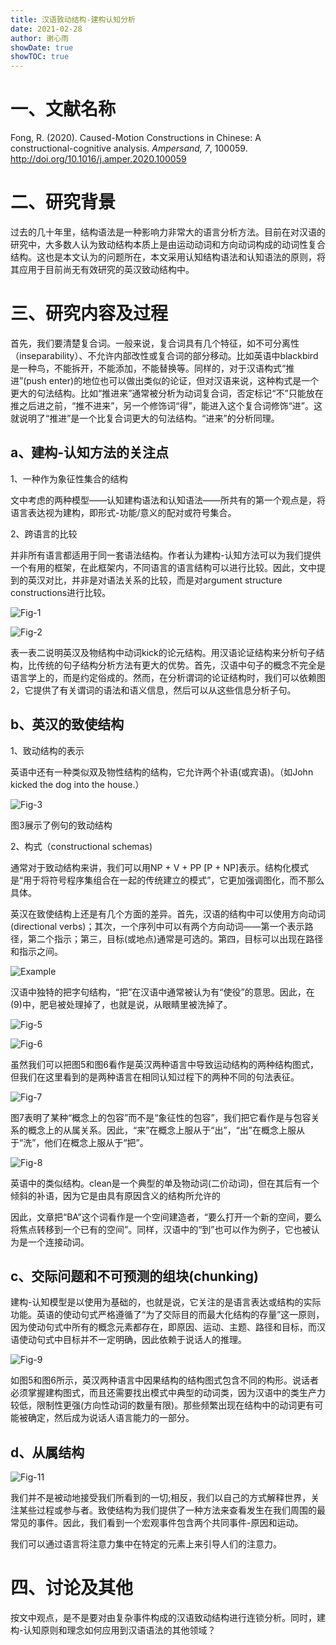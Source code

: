 ```yaml
---
title: 汉语致动结构-建构认知分析
date: 2021-02-28
author: 谢心雨
showDate: true
showTOC: true
---
```


# 一、文献名称

Fong, R. (2020). Caused-Motion Constructions in Chinese: A constructional-cognitive analysis. *Ampersand, 7*, 100059. http://doi.org/10.1016/j.amper.2020.100059 

# 二、研究背景

过去的几十年里，结构语法是一种影响力非常大的语言分析方法。目前在对汉语的研究中，大多数人认为致动结构本质上是由运动动词和方向动词构成的动词性复合结构。这也是本文认为的问题所在，本文采用认知结构语法和认知语法的原则，将其应用于目前尚无有效研究的英汉致动结构中。

# 三、研究内容及过程

​		首先，我们要清楚复合词。一般来说，复合词具有几个特征，如不可分离性（inseparability）、不允许内部改性或复合词的部分移动。比如英语中blackbird是一种鸟，不能拆开，不能添加，不能替换等。同样的，对于汉语构式“推进”(push enter)的地位也可以做出类似的论证，但对汉语来说，这种构式是一个更大的句法结构。比如“推进来”通常被分析为动词复合词，否定标记“不”只能放在推之后进之前，“推不进来”，另一个修饰词“得”，能进入这个复合词修饰“进”。这就说明了“推进”是一个比复合词更大的句法结构。“进来”的分析同理。

## a、建构-认知方法的关注点

1、一种作为象征性集合的结构

文中考虑的两种模型——认知建构语法和认知语法——所共有的第一个观点是，将语言表达视为建构，即形式-功能/意义的配对或符号集合。

2、跨语言的比较

并非所有语言都适用于同一套语法结构。作者认为建构-认知方法可以为我们提供一个有用的框架，在此框架内，不同语言的语言结构可以进行比较。因此，文中提到的英汉对比，并非是对语法关系的比较，而是对argument structure constructions进行比较。

![Fig-1]()

![Fig-2]()

表一表二说明英汉及物结构中动词kick的论元结构。用汉语论证结构来分析句子结构，比传统的句子结构分析方法有更大的优势。首先，汉语中句子的概念不完全是语言学上的，而是约定俗成的。然而，在分析谓词的论证结构时，我们可以依赖图2，它提供了有关谓词的语法和语义信息，然后可以从这些信息分析子句。

## b、英汉的致使结构

1、致动结构的表示

英语中还有一种类似双及物性结构的结构，它允许两个补语(或宾语)。（如John kicked the dog into the house.）

![Fig-3]()

图3展示了例句的致动结构

2、构式（constructional schemas)

通常对于致动结构来讲，我们可以用NP + V + PP [P + NP]表示。结构化模式是“用于将符号程序集组合在一起的传统建立的模式”，它更加强调图化，而不那么具体。

英汉在致使结构上还是有几个方面的差异。首先，汉语的结构中可以使用方向动词(directional verbs)；其次，一个序列中可以有两个方向动词——第一个表示路径，第二个指示；第三，目标(或地点)通常是可选的。第四，目标可以出现在路径和指示之间。

![Example]()

汉语中独特的把字句结构，“把”在汉语中通常被认为有“使役”的意思。因此，在(9)中，肥皂被处理掉了，也就是说，从眼睛里被洗掉了。

![Fig-5]()

![Fig-6]()

虽然我们可以把图5和图6看作是英汉两种语言中导致运动结构的两种结构图式，但我们在这里看到的是两种语言在相同认知过程下的两种不同的句法表征。

![Fig-7]()

图7表明了某种“概念上的包容”而不是“象征性的包容”，我们把它看作是与包容关系的概念上的从属关系。因此，“来”在概念上服从于“出”，“出”在概念上服从于“洗”，他们在概念上服从于“把”。

![Fig-8]()

英语中的类似结构。clean是一个典型的单及物动词(二价动词)，但在其后有一个倾斜的补语，因为它是由具有原因含义的结构所允许的

因此，文章把“BA”这个词看作是一个空间建造者，“要么打开一个新的空间，要么将焦点转移到一个已有的空间”。同样，汉语中的“到”也可以作为例子，它也被认为是一个连接动词。

## c、交际问题和不可预测的组块(chunking)

建构-认知模型是以使用为基础的，也就是说，它关注的是语言表达或结构的实际功能。英语的使动句式严格遵循了“为了交际目的而最大化结构的存量”这一原则，因为使动句式中所有的概念元素都存在，即原因、运动、主题、路径和目标，而汉语使动句式中目标并不一定明确，因此依赖于说话人的推理。

![Fig-9]()

如图5和图6所示，英汉两种语言中因果结构的结构图式包含不同的构形。说话者必须掌握建构图式，而且还需要找出模式中典型的动词类，因为汉语中的类生产力较低，限制性更强(方向性动词的数量有限)。那些频繁出现在结构中的动词更有可能被确定，然后成为说话人语言能力的一部分。

## d、从属结构

![Fig-11]()

我们并不是被动地接受我们所看到的一切;相反，我们以自己的方式解释世界，关注某些过程或参与者。致使结构为我们提供了一种方法来查看发生在我们周围的最常见的事件。因此，我们看到一个宏观事件包含两个共同事件-原因和运动。

我们可以通过语言将注意力集中在特定的元素上来引导人们的注意力。

# 四、讨论及其他

按文中观点，是不是要对由复杂事件构成的汉语致动结构进行连锁分析。同时，建构-认知原则和理念如何应用到汉语语法的其他领域？



